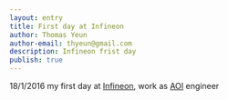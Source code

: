 ```yaml
---
layout: entry
title: First day at Infineon
author: Thomas Yeun
author-email: thyeun@gmail.com
description: Infineon frist day
publish: true
---
```



18/1/2016 my first day at [Infineon], work as [AOI] engineer

[Infineon]: http://www.infineon.com/
[AOI]: https://en.wikipedia.org/wiki/Automated_optical_inspection





